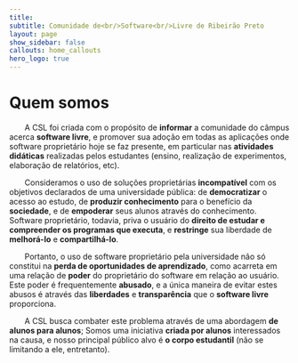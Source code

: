 ```yaml
---
title: 
subtitle: Comunidade de<br/>Software<br/>Livre de Ribeirão Preto
layout: page
show_sidebar: false
callouts: home_callouts
hero_logo: true
---
```


# Quem somos


&nbsp;&nbsp;&nbsp;&nbsp;&nbsp;&nbsp; A CSL foi criada com o propósito de **informar** a comunidade do câmpus acerca **software livre**, e promover sua adoção em todas as aplicações onde software proprietário hoje se faz presente, em particular nas **atividades didáticas** realizadas pelos estudantes (ensino, realização de experimentos, elaboração de relatórios, etc).

&nbsp;&nbsp;&nbsp;&nbsp;&nbsp;&nbsp; Consideramos o uso de soluções proprietárias **incompatível** com os objetivos declarados de uma universidade pública: de **democratizar** o acesso ao estudo, de **produzir conhecimento** para o benefício da **sociedade**, e de **empoderar** seus alunos através do conhecimento. Software proprietário, todavia, priva o usuário do **direito de estudar e compreender os programas que executa**, e **restringe** sua liberdade de **melhorá-lo** e **compartilhá-lo**. 

&nbsp;&nbsp;&nbsp;&nbsp;&nbsp;&nbsp; Portanto, o uso de software proprietário pela universidade não só constitui na **perda de oportunidades de aprendizado**, como acarreta em uma relação de **poder** do proprietário do software em relação ao usuário. Este poder é frequentemente **abusado**, e a única maneira de evitar estes abusos é através das **liberdades** e **transparência** que o **software livre** proporciona.

&nbsp;&nbsp;&nbsp;&nbsp;&nbsp;&nbsp; A CSL busca combater este problema através de uma abordagem **de alunos para alunos**; Somos uma iniciativa **criada por alunos** interessados na causa, e nosso principal público alvo é **o corpo estudantil** (não se limitando a ele, entretanto).
